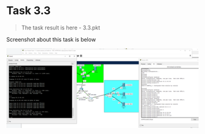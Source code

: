 # Task 3.3

> The task result is here - 3.3.pkt

Screenshot about this task is below

![](task3.3.png)